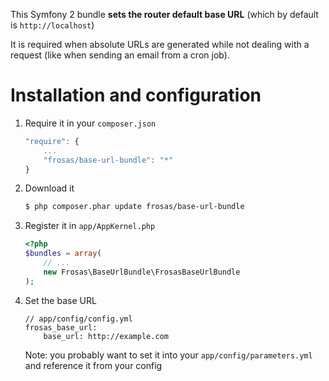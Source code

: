 This Symfony 2 bundle **sets the router default base URL** (which by default is `http://localhost`)

It is required when absolute URLs are generated while not dealing with a request (like when sending an email from a cron job).

# Installation and configuration

1. Require it in your `composer.json`

    ```js
    "require": {
        ...
        "frosas/base-url-bundle": "*"
    }
    ```

2. Download it

    ```bash
    $ php composer.phar update frosas/base-url-bundle
    ```

3. Register it in `app/AppKernel.php`

    ```php 
    <?php 
    $bundles = array(
        // ...
        new Frosas\BaseUrlBundle\FrosasBaseUrlBundle
    );
    ```

4. Set the base URL

    ```
    // app/config/config.yml
    frosas_base_url:
        base_url: http://example.com
    ```

    Note: you probably want to set it into your `app/config/parameters.yml` and reference it from your config